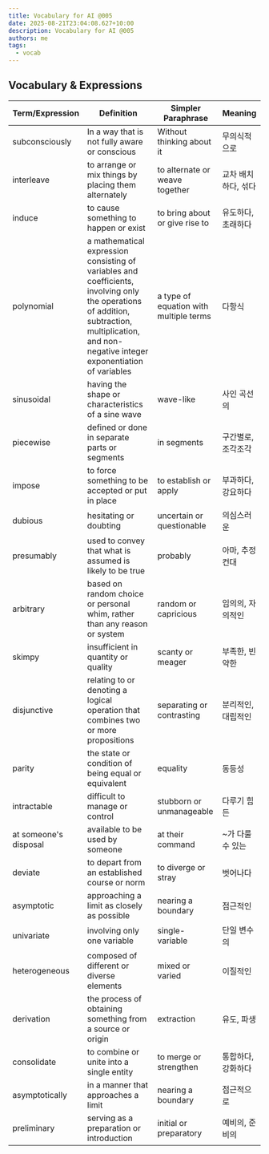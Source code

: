 ```yaml
---
title: Vocabulary for AI @005
date: 2025-08-21T23:04:08.627+10:00
description: Vocabulary for AI @005
authors: me
tags:
  - vocab
---
```


## Vocabulary & Expressions

| Term/Expression | Definition | Simpler Paraphrase | Meaning |
| --- | --- | --- | --- |
| subconsciously | In a way that is not fully aware or conscious | Without thinking about it | 무의식적으로 |
| interleave | to arrange or mix things by placing them alternately | to alternate or weave together | 교차 배치하다, 섞다 |
| induce | to cause something to happen or exist | to bring about or give rise to | 유도하다, 초래하다 |
| polynomial | a mathematical expression consisting of variables and coefficients, involving only the operations of addition, subtraction, multiplication, and non-negative integer exponentiation of variables | a type of equation with multiple terms | 다항식 |
| sinusoidal | having the shape or characteristics of a sine wave | wave-like | 사인 곡선의 |
| piecewise | defined or done in separate parts or segments | in segments | 구간별로, 조각조각 |
| impose | to force something to be accepted or put in place | to establish or apply | 부과하다, 강요하다 |
| dubious | hesitating or doubting | uncertain or questionable | 의심스러운 |
| presumably | used to convey that what is assumed is likely to be true | probably | 아마, 추정컨대 |
| arbitrary | based on random choice or personal whim, rather than any reason or system | random or capricious | 임의의, 자의적인 |
| skimpy | insufficient in quantity or quality | scanty or meager | 부족한, 빈약한 |
| disjunctive | relating to or denoting a logical operation that combines two or more propositions | separating or contrasting | 분리적인, 대립적인 |
| parity | the state or condition of being equal or equivalent | equality | 동등성 |
| intractable | difficult to manage or control | stubborn or unmanageable | 다루기 힘든 |
| at someone's disposal | available to be used by someone | at their command | ~가 다룰 수 있는 |
| deviate | to depart from an established course or norm | to diverge or stray | 벗어나다 |
| asymptotic | approaching a limit as closely as possible | nearing a boundary | 점근적인 |
| univariate | involving only one variable | single-variable | 단일 변수의 |
| heterogeneous | composed of different or diverse elements | mixed or varied | 이질적인 |
| derivation | the process of obtaining something from a source or origin | extraction | 유도, 파생 |
| consolidate | to combine or unite into a single entity | to merge or strengthen | 통합하다, 강화하다 |
| asymptotically | in a manner that approaches a limit | nearing a boundary | 점근적으로 |
| preliminary | serving as a preparation or introduction | initial or preparatory | 예비의, 준비의 |
